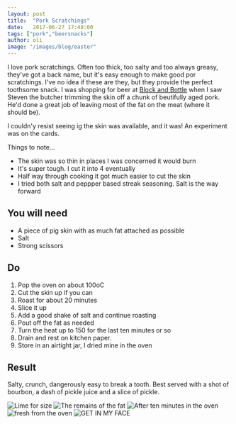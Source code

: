 ```yaml
---
layout: post
title:  "Pork Scratchings"
date:   2017-06-27 17:48:00
tags: ["pork","beersnacks"]
author: oli
image: "/images/blog/easter"
---
```


I love pork scratchings.  Often too thick, too salty and too always greasy, they've got a back name, but it's easy enough to make good por scratchings.  I've no idea if these are they, but they provide the perfect toothsome snack.  I was shopping for beer at [Block and Bottle](http://www.blocknbottle.co.uk/) when I saw Steven the butcher trimming the skin off a chunk of beutifully aged pork.  He'd done a great job of leaving most of the fat on the meat (where it should be).

I couldn'y resist seeing ig the skin was available, and it was!  An experiment was on the cards.

Things to note...

* The skin was so thin in places I was concerned it would burn
* It's super tough.  I cut it into 4 eventually
* Half way through cooking it got much easier to cut the skin
* I tried both salt and peppper based streak seasoning.  Salt is the way forward

## You will need


* A piece of pig skin with as much fat attached as possible
* Salt
* Strong scissors

## Do

1. Pop the oven on about 100oC
2. Cut the skin up if you can
3. Roast for about 20 minutes
4. Slice it up
5. Add a good shake of salt and continue roasting
6. Pout off the fat as needed
7. Turn the heat up to 150 for the last ten minutes or so
8. Drain and rest on kitchen paper.
9. Store in an airtight jar, I dried mine in the oven
 

## Result

Salty, crunch, dangerously easy to break a tooth.  Best served with a shot of bourbon, a dash of pickle juice and a slice of pickle.  

![Lime for size](/images/blog/pork-scratchings/pork-scratchings-00.jpg)
![The remains of the fat](/images/blog/pork-scratchings/pork-scratchings-01.jpg)
![After ten minutes in the oven](/images/blog/pork-scratchings/pork-scratchings-02.jpg)
![fresh from the oven](/images/blog/pork-scratchings/pork-scratchings-03.jpg)
![GET IN MY FACE](/images/blog/pork-scratchings/pork-scratchings-04.jpg)

